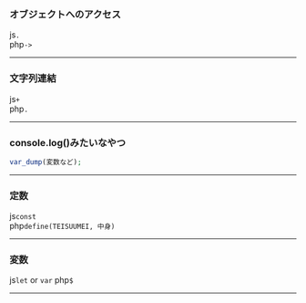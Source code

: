### オブジェクトへのアクセス
js`.`  
php`->`
***
### 文字列連結
js`+`  
php`.`
***
### console.log()みたいなやつ
```php
var_dump(変数など);
```
***
### 定数
js`const`  
php`define(TEISUUMEI, 中身)`
***
### 変数
js`let` or `var`
php`$`
***